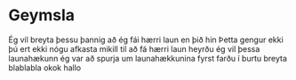 # Geymsla
Ég vil breyta þessu þannig að ég fái hærri laun en þið hin
Þetta gengur ekki þú ert ekki nógu afkasta mikill til að fá hærri laun
heyrðu ég vil þessa launahækunn
ég var að spurja um launahækkunina fyrst farðu í burtu
breyta
blablabla
okok
hallo
